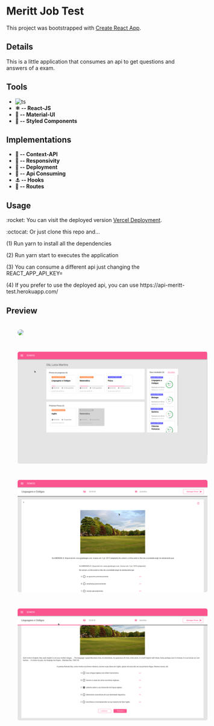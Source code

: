 # Meritt Job Test

This project was bootstrapped with [Create React App](https://github.com/facebook/create-react-app).

## Details

This is a little application that consumes an api to get questions and answers of a exam.

## Tools

* ![ts](https://badgen.net/badge/-/TypeScript/blue?icon=typescript&label)
* <b>:atom_symbol: -- React-JS</b>
* <b>:purple_heart: -- Material-UI</b>
* <b>:nail_care: -- Styled Components</b>

## Implementations

* <b>:high_brightness: -- Context-API</b>
* <b>:iphone: -- Responsivity</b>
* <b>:tada: -- Deployment</b>
* <b>:envelope_with_arrow: -- Api Consuming</b>
* <b>:anchor: -- Hooks</b>
* <b>:children_crossing: -- Routes</b>



## Usage
<p>
:rocket: You can visit the deployed version <a href="" rel="">Vercel Deployment</a>.
</p>
<p>
:octocat: Or just clone this repo and...
</p>
<p>(1) Run yarn to install all the dependencies</p>
<p>(2) Run yarn start to executes the application</p>
<p>(3) You can consume a different api just changing the REACT_APP_API_KEY=</p>
<p>(4) If you prefer to use the deployed api, you can use https://api-meritt-test.herokuapp.com/</p>

## Preview

<img src="./phone.gif" style="border-radius:15px; margin:20px 0 20px 30px" />

<img src="./photo1.png" style="border-radius:5px; margin:20px 0 20px 30px" />
<img src="./photo2.png" style="border-radius:5px; margin:20px 0 20px 30px" />
<img src="./photo3.png" style="border-radius:5px; margin:20px 0 20px 30px" />

